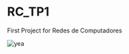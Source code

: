 # RC_TP1
First Project for Redes de Computadores

![yea](https://i.pinimg.com/originals/02/9c/b3/029cb3b816fb7131039ec0d51b67416f.jpg)
